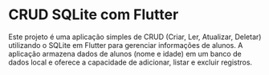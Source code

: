 # CRUD SQLite com Flutter

Este projeto é uma aplicação simples de CRUD (Criar, Ler, Atualizar, Deletar) utilizando o SQLite em Flutter para gerenciar informações de alunos. A aplicação armazena dados de alunos (nome e idade) em um banco de dados local e oferece a capacidade de adicionar, listar e excluir registros.